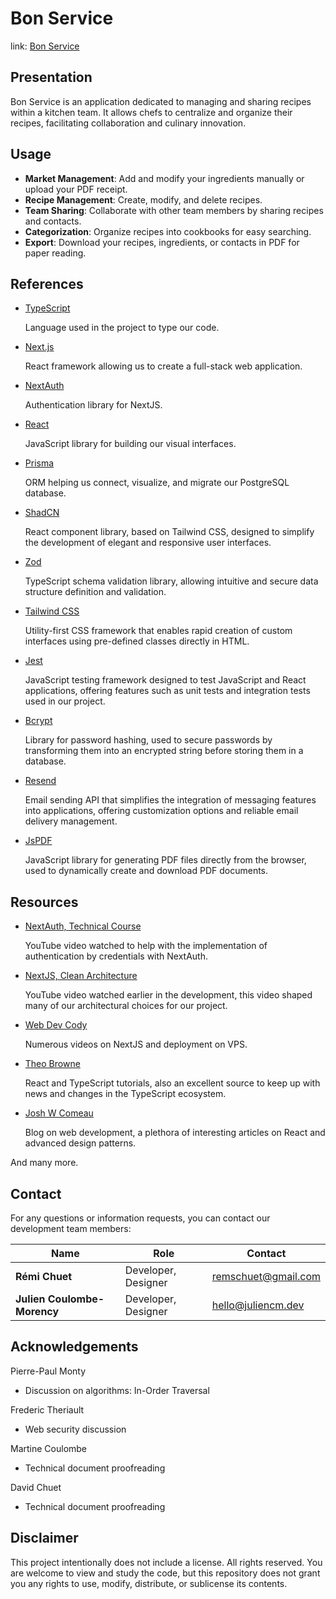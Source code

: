 # Bon Service

link: <a href="https://bonservice.app" >Bon Service</a>

## Presentation

Bon Service is an application dedicated to managing and sharing recipes within a kitchen team. It allows chefs to centralize and organize their recipes, facilitating collaboration and culinary innovation.

## Usage

- **Market Management**: Add and modify your ingredients manually or upload your PDF receipt.
- **Recipe Management**: Create, modify, and delete recipes.
- **Team Sharing**: Collaborate with other team members by sharing recipes and contacts.
- **Categorization**: Organize recipes into cookbooks for easy searching.
- **Export**: Download your recipes, ingredients, or contacts in PDF for paper reading.

## References

- [TypeScript](https://www.typescriptlang.org/docs/)

  Language used in the project to type our code.

- [Next.js](https://nextjs.org/docs)

  React framework allowing us to create a full-stack web application.

- [NextAuth](https://next-auth.js.org/getting-started/introduction)

  Authentication library for NextJS.

- [React](https://reactjs.org/docs/getting-started.html)

  JavaScript library for building our visual interfaces.

- [Prisma](https://www.prisma.io/docs/)

  ORM helping us connect, visualize, and migrate our PostgreSQL database.

- [ShadCN](https://ui.shadcn.com/)

  React component library, based on Tailwind CSS, designed to simplify the development of elegant and responsive user interfaces.

- [Zod](https://zod.dev/)

  TypeScript schema validation library, allowing intuitive and secure data structure definition and validation.

- [Tailwind CSS](https://tailwindcss.com/docs)

  Utility-first CSS framework that enables rapid creation of custom interfaces using pre-defined classes directly in HTML.

- [Jest](https://jestjs.io/docs/getting-started)

  JavaScript testing framework designed to test JavaScript and React applications, offering features such as unit tests and integration tests used in our project.

- [Bcrypt](https://www.npmjs.com/package/bcrypt)

  Library for password hashing, used to secure passwords by transforming them into an encrypted string before storing them in a database.

- [Resend](https://resend.com/docs)

  Email sending API that simplifies the integration of messaging features into applications, offering customization options and reliable email delivery management.

- [JsPDF](https://www.npmjs.com/package/jspdf)

  JavaScript library for generating PDF files directly from the browser, used to dynamically create and download PDF documents.

## Resources

- [NextAuth, Technical Course](https://www.youtube.com/watch?v=1MTyCvS05V4&t=16706s)

  YouTube video watched to help with the implementation of authentication by credentials with NextAuth.

- [NextJS, Clean Architecture](https://www.youtube.com/watch?v=wnxO4AT2N4o&t=994s&ab_channel=WebDevCody)

  YouTube video watched earlier in the development, this video shaped many of our architectural choices for our project.

- [Web Dev Cody](https://www.youtube.com/@WebDevCody)

  Numerous videos on NextJS and deployment on VPS.

- [Theo Browne](https://www.youtube.com/@t3dotgg)

  React and TypeScript tutorials, also an excellent source to keep up with news and changes in the TypeScript ecosystem.

- [Josh W Comeau](https://www.joshwcomeau.com/)

  Blog on web development, a plethora of interesting articles on React and advanced design patterns.

And many more.

## Contact

For any questions or information requests, you can contact our development team members:

| Name                        | Role                | Contact                                           |
| --------------------------- | ------------------- | ------------------------------------------------- |
| **Rémi Chuet**              | Developer, Designer | [remschuet@gmail.com](mailto:remschuet@gmail.com) |
| **Julien Coulombe-Morency** | Developer, Designer | [hello@juliencm.dev](mailto:hello@juliencm.dev)   |

## Acknowledgements

Pierre-Paul Monty

- Discussion on algorithms: In-Order Traversal

Frederic Theriault

- Web security discussion

Martine Coulombe

- Technical document proofreading

David Chuet

- Technical document proofreading

## Disclaimer

This project intentionally does not include a license. All rights reserved. You are welcome to view and study the code, but this repository does not grant you any rights to use, modify, distribute, or sublicense its contents.
